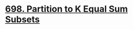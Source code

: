 # [698. Partition to K Equal Sum Subsets](https://leetcode.com/problems/partition-to-k-equal-sum-subsets/)
